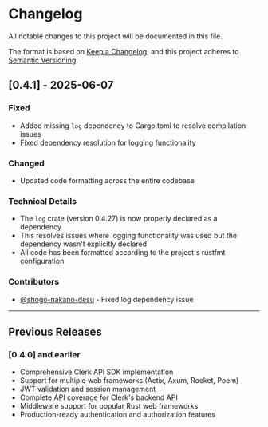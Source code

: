 # Changelog

All notable changes to this project will be documented in this file.

The format is based on [Keep a Changelog](https://keepachangelog.com/en/1.0.0/),
and this project adheres to [Semantic Versioning](https://semver.org/spec/v2.0.0.html).

## [0.4.1] - 2025-06-07

### Fixed
- Added missing `log` dependency to Cargo.toml to resolve compilation issues
- Fixed dependency resolution for logging functionality

### Changed
- Updated code formatting across the entire codebase

### Technical Details
- The `log` crate (version 0.4.27) is now properly declared as a dependency
- This resolves issues where logging functionality was used but the dependency wasn't explicitly declared
- All code has been formatted according to the project's rustfmt configuration

### Contributors
- [@shogo-nakano-desu](https://github.com/shogo-nakano-desu) - Fixed log dependency issue

---

## Previous Releases

### [0.4.0] and earlier
- Comprehensive Clerk API SDK implementation
- Support for multiple web frameworks (Actix, Axum, Rocket, Poem)
- JWT validation and session management
- Complete API coverage for Clerk's backend API
- Middleware support for popular Rust web frameworks
- Production-ready authentication and authorization features